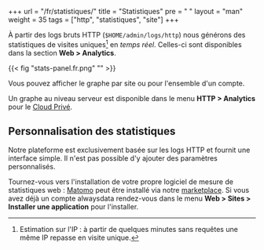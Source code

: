 +++
url = "/fr/statistiques/"
title = "Statistiques"
pre = "<i class='fas fa-fw fa-chart-line'></i> "
layout = "man"
weight = 35
tags = ["http", "statistiques", "site"]
+++

À partir des logs bruts HTTP (`$HOME/admin/logs/http`) nous générons des statistiques de visites uniques[^1] en *temps réel*. Celles-ci sont disponibles dans la section **Web > Analytics**.

{{< fig "stats-panel.fr.png" "" >}}

Vous pouvez afficher le graphe par site ou pour l'ensemble d'un compte.

Un graphe au niveau serveur est disponible dans le menu **HTTP > Analytics** pour le [Cloud Privé](accounts/billing/private-cloud-prices).

## Personnalisation des statistiques

Notre plateforme est exclusivement basée sur les logs HTTP et fournit une interface simple. Il n'est pas possible d'y ajouter des paramètres personnalisés.

Tournez-vous vers l'installation de votre propre logiciel de mesure de statistiques web : [Matomo](https://matomo.org/) peut être installé via notre [marketplace](https://www.alwaysdata.com/fr/marketplace/). Si vous avez déjà un compte alwaysdata rendez-vous dans le menu **Web > Sites > Installer une application** pour l'installer.

[^1]: Estimation sur l'IP : à partir de quelques minutes sans requêtes une même IP repasse en visite unique.

